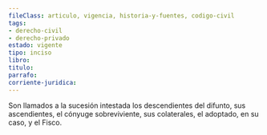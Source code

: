 ```yaml
---
fileClass: articulo, vigencia, historia-y-fuentes, codigo-civil
tags:
- derecho-civil
- derecho-privado
estado: vigente
tipo: inciso
libro:
titulo:
parrafo:
corriente-juridica:
---
```

Son llamados a la sucesión intestada los descendientes del difunto, sus ascendientes, el cónyuge sobreviviente, sus colaterales, el adoptado, en su caso, y el Fisco.